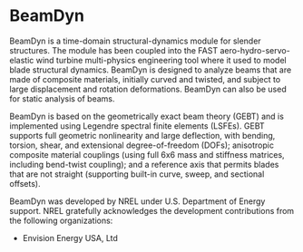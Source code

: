 # BeamDyn
BeamDyn is a time-domain structural-dynamics module for slender structures. The module has been coupled into the FAST aero-hydro-servo-elastic wind turbine multi-physics engineering tool where it used to model blade structural dynamics. BeamDyn is designed to analyze beams that are made of composite materials, initially curved and twisted, and subject to large displacement and rotation deformations. BeamDyn can also be used for static analysis of beams.

BeamDyn is based on the geometrically exact beam theory (GEBT) and is implemented using Legendre spectral finite elements (LSFEs). GEBT supports full geometric nonlinearity and large deflection, with bending, torsion, shear, and extensional degree-of-freedom (DOFs); anisotropic composite material couplings (using full 6x6 mass and stiffness matrices, including bend-twist coupling); and a reference axis that permits blades that are not straight (supporting built-in curve, sweep, and sectional offsets).

BeamDyn was developed by NREL under U.S. Department of Energy support.  NREL gratefully acknowledges the development contributions from the following organizations:
* Envision Energy USA, Ltd